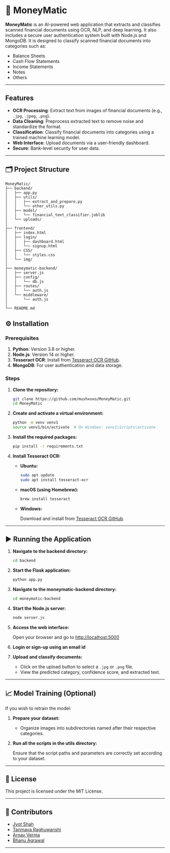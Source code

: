 
# 💸 MoneyMatic

**MoneyMatic** is an AI-powered web application that extracts and classifies scanned financial documents using OCR, NLP, and deep learning. It also includes a secure user authentication system built with Node.js and MongoDB. It is designed to classify scanned financial documents into categories such as:

- Balance Sheets
- Cash Flow Statements
- Income Statements
- Notes
- Others

---

## Features

- **OCR Processing**: Extract text from images of financial documents (e.g., `.jpg`, `.jpeg`, `.png`).
- **Data Cleaning**: Preprocess extracted text to remove noise and standardize the format.
- **Classification**: Classify financial documents into categories using a trained machine learning model.
- **Web Interface**: Upload documents via a user-friendly dashboard.
- **Secure**: Bank-level security for user data.

---

## 🗂️ Project Structure

```
MoneyMatic/
├── backend/
│   ├── app.py
│   ├── utils/
│   │   ├── extract_and_prepare.py
│   │   └── other_utils.py
│   ├── model/
│   │   └── financial_text_classifier.joblib
│   └── uploads/
│
├── frontend/
│   ├── index.html
│   ├── login/
│   │   ├── dashboard.html
│   │   └── signup.html
│   ├── CSS/
│   │   └── styles.css
│   └── img/
│
├── moneymatic-backend/
│   ├── server.js
│   ├── config/
│   │   └── db.js
│   ├── routes/
│   │   └── auth.js
│   └── middleware/
│       └── auth.js
│
└── README.md

```

## ⚙️ Installation

### Prerequisites

1. **Python**: Version 3.8 or higher.
2. **Node.js**: Version 14 or higher.
3. **Tesseract OCR**: Install from [Tesseract OCR GitHub](https://github.com/tesseract-ocr/tesseract).
4. **MongoDB**: For user authentication and data storage.

### Steps

1. **Clone the repository:**

   ```bash
   git clone https://github.com/mushxoxo/MoneyMatic.git
   cd MoneyMatic
   ```

2. **Create and activate a virtual environment:**

   ```bash
   python -m venv venv1
   source venv1/bin/activate  # On Windows: venv1\Scripts\activate
   ```

3. **Install the required packages:**

   ```bash
   pip install -r requirements.txt
   ```

4. **Install Tesseract OCR:**

   - **Ubuntu:**

     ```bash
     sudo apt update
     sudo apt install tesseract-ocr
     ```

   - **macOS (using Homebrew):**

     ```bash
     brew install tesseract
     ```

   - **Windows:**

     Download and install from [Tesseract OCR GitHub](https://github.com/tesseract-ocr/tesseract).

---

## ▶️ Running the Application

1. **Navigate to the backend directory:**

   ```bash
   cd backend
   ```

2. **Start the Flask application:**

   ```bash
   python app.py
   ```
3. **Navigate to the moneymatic-backend directory:**

   ```bash
   cd moneymatic-backend
   ```

4. **Start the Node.js server:**

   ```bash
   node server.js
   ```

5. **Access the web interface:**

   Open your browser and go to [http://localhost:5000](http://localhost:5000)

6. **Login or sign-up using an email id**

7. **Upload and classify documents:**

   - Click on the upload button to select a `.jpg` or `.png` file.
   - View the predicted category, confidence score, and extracted text.

---

## 📈 Model Training (Optional)

If you wish to retrain the model:

1. **Prepare your dataset:**

   - Organize images into subdirectories named after their respective categories.

2. **Run all the scripts in the utils directory:**

   Ensure that the script paths and parameters are correctly set according to your dataset.

---

## 📄 License

This project is licensed under the MIT License.

---

## 👥 Contributors

- [Jyot Shah](https://github.com/Jyot-Shah)
- [Tanmaya Raghuwanshi](https://github.com/Tanmaya113)
- [Arnav Verma](https://github.com/1M-ARNAVERMA)
- [Bhanu Agrawal](https://github.com/mushxoxo)

---
